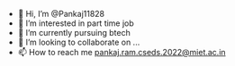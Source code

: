 - 👋 Hi, I’m @Pankaj11828
- 👀 I’m interested in part time job
- 🌱 I’m currently pursuing btech 
- 💞️ I’m looking to collaborate on ...
- 📫 How to reach me pankaj.ram.cseds.2022@miet.ac.in

<!---
Pankaj11828/Pankaj11828 is a ✨ special ✨ repository because its `README.md` (this file) appears on your GitHub profile.
You can click the Preview link to take a look at your changes.
--->
